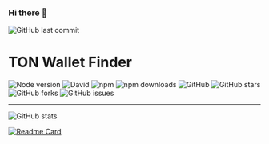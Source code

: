 ### Hi there 👋
![GitHub last commit](https://img.shields.io/github/last-commit/lendel/ton-wallet-finder.svg)

# TON Wallet Finder

![Node version](https://img.shields.io/node/v/ton-wallet-finder)
![David](https://img.shields.io/david/lendel/ton-wallet-finder)
![npm](https://img.shields.io/npm/v/ton-wallet-finder)
![npm downloads](https://img.shields.io/npm/dw/ton-wallet-finder)
![GitHub](https://img.shields.io/github/license/lendel/ton-wallet-finder)
![GitHub stars](https://img.shields.io/github/stars/lendel/ton-wallet-finder?style=social)
![GitHub forks](https://img.shields.io/github/forks/lendel/ton-wallet-finder?style=social)
![GitHub issues](https://img.shields.io/github/issues-raw/lendel/ton-wallet-finder)





---



![GitHub stats](https://github-readme-stats.vercel.app/api?username=lendel&theme=dark&show_icons=true)

<!--
**lendel/lendel** is a ✨ _special_ ✨ repository because its `README.md` (this file) appears on your GitHub profile.

Here are some ideas to get you started:

- 🔭 I’m currently working on ...
- 🌱 I’m currently learning ...
- 👯 I’m looking to collaborate on ...
- 🤔 I’m looking for help with ...
- 💬 Ask me about ...
- 📫 How to reach me: ...
- 😄 Pronouns: ...
- ⚡ Fun fact: ...
-->

[![Readme Card](https://github-readme-stats.vercel.app/api/pin/?username=lendel&repo=ton-wallet-finder)](https://github.com/lendel/ton-wallet-finder)
